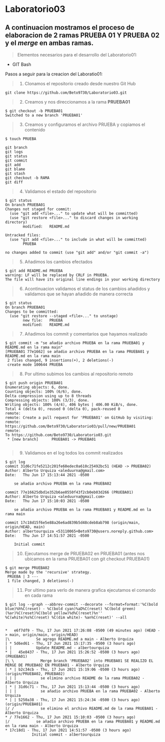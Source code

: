 # Laboratorio03

## A continuacion mostramos el proceso de elaboracion de 2 ramas PRUEBA 01 Y PRUEBA 02 y el ***merge*** en ambas ramas. 

>Elementos necesarios para el desarrollo del Laboratorio01:

- GIT Bash

Pasos a seguir para la creacion del Laboratio01:

>1. Clonamos el repositorio creado desde nuestro Git Hub
`````
git clone https://github.com/Beto9730/Laboratorio03.git
`````
>2. Creamos y nos direccionamos a la rama **PRUEBA01**
`````
$ git checkout -b PRUEBA01
Switched to a new branch 'PRUEBA01'
`````
>3. Creamos y configuramos el archivo PRUEBA y copiamos el contenido
`````
$ touch PRUEBA

git branch
git logs
git status
git commit
git add
git blame
git stash
git checkout -b RAMA
git diff
`````
>4. Validamos el estado del repositorio
`````
$ git status
On branch PRUEBA01
Changes not staged for commit:
  (use "git add <file>..." to update what will be committed)
  (use "git restore <file>..." to discard changes in working directory)
        modified:   README.md

Untracked files:
  (use "git add <file>..." to include in what will be committed)
        PRUEBA

no changes added to commit (use "git add" and/or "git commit -a")
`````
>5. Añadimos los cambios efectados 
`````
$ git add README.md PRUEBA
warning: LF will be replaced by CRLF in PRUEBA.
The file will have its original line endings in your working directory
`````
>6. Acontinuacion validamos el status de los cambios añadidos y validamos que se hayan añadido de manera correcta
`````
$ git status
On branch PRUEBA01
Changes to be committed:
  (use "git restore --staged <file>..." to unstage)
        new file:   PRUEBA
        modified:   README.md

`````
>7. Añadimos los commit y comentarios que hayamos realizado 
`````
$ git commit -m "se añadio archivo PRUEBA en la rama PRUEBA01 y README.md en la rama main"
[PRUEBA01 77e1662] se añadio archivo PRUEBA en la rama PRUEBA01 y README.md en la rama main
 2 files changed, 9 insertions(+), 2 deletions(-)
 create mode 100644 PRUEBA

`````
>8. Por ultimo subimos los cambios al repositorio remoto
`````
$ git push origin PRUEBA01
Enumerating objects: 6, done.
Counting objects: 100% (6/6), done.
Delta compression using up to 8 threads
Compressing objects: 100% (3/3), done.
Writing objects: 100% (4/4), 406 bytes | 406.00 KiB/s, done.
Total 4 (delta 0), reused 0 (delta 0), pack-reused 0
remote:
remote: Create a pull request for 'PRUEBA01' on GitHub by visiting:
remote:      https://github.com/Beto9730/Laboratorio03/pull/new/PRUEBA01
remote:
To https://github.com/Beto9730/Laboratorio03.git
 * [new branch]      PRUEBA01 -> PRUEBA01
 
`````
>9. Validamos en el log todos los commit realizados  

`````
$ git log
commit 31d6c71fe5212c201fe60edec0a610c25492bc51 (HEAD -> PRUEBA02)
Author: Alberto Urquiza <aleduurna@gmail.com>
Date:   Thu Jun 17 15:13:44 2021 -0500

    se añadio archivo PRUEBA en la rama PRUEBA02

commit 77e16625dbd1e352b6ae0550f43f2cb0eb03d266 (PRUEBA01)
Author: Alberto Urquiza <aleduurna@gmail.com>
Date:   Thu Jun 17 15:10:03 2021 -0500

    se añadio archivo PRUEBA en la rama PRUEBA01 y README.md en la rama main

commit 17c18d15f6e5e88a26e6ad839b5d48cdeb8ab798 (origin/main, origin/HEAD, main)
Author: albertourquiza <53110065+Beto9730@users.noreply.github.com>
Date:   Thu Jun 17 14:51:57 2021 -0500

    Initial commit

`````
>10. Ejecutamos merge de PRUEBA02 en PRUEBA01 (antes nos ubicamos en la rama PRUEBA01 con git checkout PRUEBA01)
`````
$ git merge PRUEBA02
Merge made by the 'recursive' strategy.
 PRUEBA | 3 ---
 1 file changed, 3 deletions(-)

`````
>11. Por ultimo para verlo de manera grafica ejecutamos el comando en cada rama 
`````
$ git log --graph --abbrev-commit --decorate --format=format:'%C(bold blue)%h%C(reset) - %C(bold cyan)%aD%C(reset) %C(bold green)(%ar)%C(reset)%C(bold yellow)%d%C(reset)%n''          %C(white)%s%C(reset) %C(dim white)- %an%C(reset)' --all


*   e6f7df9 - Thu, 17 Jun 2021 17:26:08 -0500 (49 minutes ago) (HEAD -> main, origin/main, origin/HEAD)
|\            Se agrego README.md a main - Alberto Urquiza
| * 5d6ed61 - Thu, 17 Jun 2021 15:17:35 -0500 (3 hours ago)
| |           Update README.md - albertourquiza
* |   45e8437 - Thu, 17 Jun 2021 15:26:52 -0500 (3 hours ago) (PRUEBA01)
|\ \            Merge branch 'PRUEBA02' into PRUEBA01 SE REALIZO EL MERGE DE PRUEBA02 EN PRUEBA01 - Alberto Urquiza
| * | b2c34cb - Thu, 17 Jun 2021 15:19:06 -0500 (3 hours ago) (origin/PRUEBA02, PRUEBA02)
| | |           se elimino archivo README de la rama PRUEBA02 - Alberto Urquiza
| * | 31d6c71 - Thu, 17 Jun 2021 15:13:44 -0500 (3 hours ago)
| | |           se añadio archivo PRUEBA en la rama PRUEBA02 - Alberto Urquiza
* | | 5250a38 - Thu, 17 Jun 2021 15:24:34 -0500 (3 hours ago) (origin/PRUEBA01)
|/ /            se elimino el archivo README.md de la rama PRUEBA01 - Alberto Urquiza
* / 77e1662 - Thu, 17 Jun 2021 15:10:03 -0500 (3 hours ago)
|/            se añadio archivo PRUEBA en la rama PRUEBA01 y README.md en la rama main - Alberto Urquiza
* 17c18d1 - Thu, 17 Jun 2021 14:51:57 -0500 (3 hours ago)
            Initial commit - albertourquiza

`````


